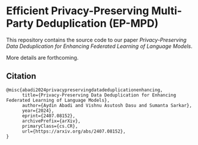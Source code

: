 # Efficient Privacy-Preserving Multi-Party Deduplication (EP-MPD)

This repository contains the source code to our paper <i>Privacy-Preserving Data Deduplication for
Enhancing Federated Learning of Language Models</i>.

More details are forthcoming.

## Citation

```
@misc{abadi2024privacypreservingdatadeduplicationenhancing,
      title={Privacy-Preserving Data Deduplication for Enhancing Federated Learning of Language Models}, 
      author={Aydin Abadi and Vishnu Asutosh Dasu and Sumanta Sarkar},
      year={2024},
      eprint={2407.08152},
      archivePrefix={arXiv},
      primaryClass={cs.CR},
      url={https://arxiv.org/abs/2407.08152}, 
}
```
